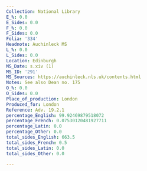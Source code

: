 ```yaml
---
Collection: National Library
E_%: 0.0
E_Sides: 0.0
F_%: 0.0
F_Sides: 0.0
Folia: '334'
Headnote: Auchinleck MS
L_%: 0.0
L_Sides: 0.0
Location: Edinburgh
MS_Date: s.xiv (1)
MS_ID: '291'
MS_Sources: https://auchinleck.nls.uk/contents.html
Notes: See also Dean no. 175
O_%: 0.0
O_Sides: 0.0
Place_of_production: London
Produced_for: London
Reference: Adv. 19.2.1
percentage_English: 99.92469879518072
percentage_French: 0.07530120481927711
percentage_Latin: 0.0
percentage_Other: 0.0
total_sides_English: 663.5
total_sides_French: 0.5
total_sides_Latin: 0.0
total_sides_Other: 0.0

---
```


